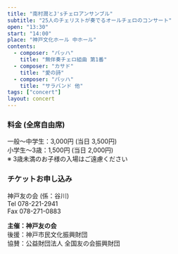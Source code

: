 ```yaml
---
title: "南村潤とJ'sチェロアンサンブル"
subtitle: "25人のチェリストが奏でるオールチェロのコンサート"
open: "13:30"
start: "14:00"
place: "神戸文化ホール 中ホール"
contents:
  - composer: "バッハ"
    title: "無伴奏チェロ組曲 第1番"
  - composer: "カサド"
    title: "愛の詩"
  - composer: "バッハ"
    title: "サラバンド 他"
tags: ["concert"]
layout: concert
---
```


### 料金 (全席自由席)

一般〜中学生：3,000円 (当日 3,500円)  
小学生〜3歳：1,500円 (当日 2,000円)  
※ 3歳未満のお子様の入場はご遠慮ください

### チケットお申し込み

神戸友の会 (係：谷川)  
Tel 078-221-2941  
Fax 078-271-0883

**主催：神戸友の会**  
後援：神戸市民文化振興財団  
協賛：公益財団法人 全国友の会振興財団

